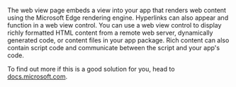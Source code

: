 The web view page embeds a view into your app that renders web content using the Microsoft Edge rendering engine. Hyperlinks can also appear and function in a web view control.  You can use a web view control to display richly formatted HTML content from a remote web server, dynamically generated code, or content files in your app package. Rich content can also contain script code and communicate between the script and your app's code.

To find out more if this is a good solution for you, head to [docs.microsoft.com](https://docs.microsoft.com/en-us/windows/uwp/controls-and-patterns/web-view).